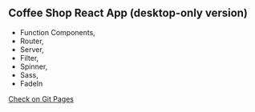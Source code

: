 ## Coffee Shop React App (desktop-only version)

- Function Components,
- Router,
- Server,
- Filter,
- Spinner,
- Sass,
- FadeIn

[Check on Git Pages](https://vhludnev.github.io/coffee-shop)
